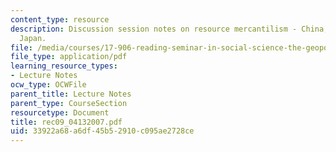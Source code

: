 ```yaml
---
content_type: resource
description: Discussion session notes on resource mercantilism - China, India, and
  Japan.
file: /media/courses/17-906-reading-seminar-in-social-science-the-geopolitics-and-geoeconomics-of-global-energy-spring-2007/33922a68a6df45b52910c095ae2728ce_rec09_04132007.pdf
file_type: application/pdf
learning_resource_types:
- Lecture Notes
ocw_type: OCWFile
parent_title: Lecture Notes
parent_type: CourseSection
resourcetype: Document
title: rec09_04132007.pdf
uid: 33922a68-a6df-45b5-2910-c095ae2728ce
---
```

